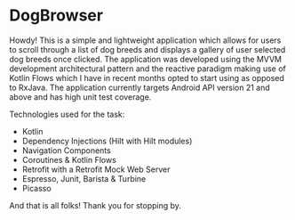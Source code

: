 # DogBrowser

Howdy! This is a simple and lightweight application which allows for users to scroll through a 
list of dog breeds and displays a gallery of user selected dog breeds once clicked. The application was developed 
using the MVVM development architectural pattern and the reactive paradigm making use of Kotlin 
Flows which I have in recent months opted to start using as opposed to RxJava. The application currently 
targets Android API version 21 and above and has high unit test coverage.

Technologies used for the task:

- Kotlin
- Dependency Injections (Hilt with Hilt modules)
- Navigation Components
- Coroutines & Kotlin Flows
- Retrofit with a Retrofit Mock Web Server
- Espresso, Junit, Barista & Turbine
- Picasso

And that is all folks! Thank you for stopping by.
